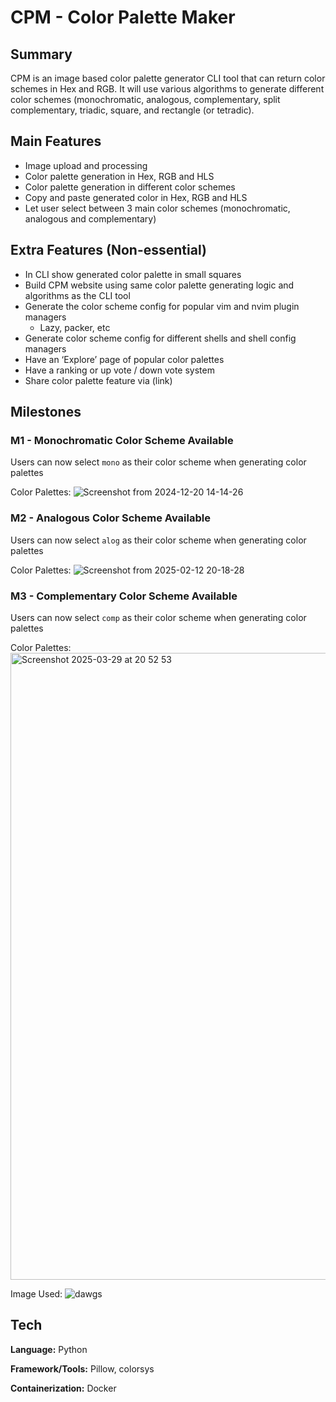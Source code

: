 # CPM - Color Palette Maker

## Summary
CPM is an image based color palette generator CLI tool that can return color schemes in Hex and RGB. It will use various algorithms to generate different color schemes (monochromatic, analogous, complementary, split complementary, triadic, square, and rectangle (or tetradic).

## Main Features
- Image upload and processing
- Color palette generation in Hex, RGB and HLS
- Color palette generation in different color schemes
- Copy and paste generated color in Hex, RGB and HLS
- Let user select between 3 main color schemes (monochromatic, analogous and complementary)

## Extra Features (Non-essential)

- In CLI show generated color palette in small squares
- Build CPM website using same color palette generating logic and algorithms as the CLI tool
- Generate the color scheme config for popular vim and nvim plugin managers
    - Lazy, packer, etc
- Generate color scheme config for different shells and shell config managers
- Have an ‘Explore’ page of popular color palettes
- Have a ranking or up vote / down vote system
- Share color palette feature via (link)


## Milestones
### M1 - Monochromatic Color Scheme Available
Users can now select `mono` as their color scheme when generating color palettes

Color Palettes:
![Screenshot from 2024-12-20 14-14-26](https://github.com/user-attachments/assets/3b2b0eb4-6230-4bd3-bbe0-3172b6ce9026)

### M2 - Analogous Color Scheme Available
Users can now select `alog` as their color scheme when generating color palettes

Color Palettes:
![Screenshot from 2025-02-12 20-18-28](https://github.com/user-attachments/assets/2d9c6840-480f-481a-9d5f-b2f24e237d47)

### M3 - Complementary Color Scheme Available
Users can now select `comp` as their color scheme when generating color palettes

Color Palettes:
<img width="1003" alt="Screenshot 2025-03-29 at 20 52 53" src="https://github.com/user-attachments/assets/601a5aa8-c2e8-4761-b1e1-578401528833" />


Image Used:
![dawgs](https://github.com/user-attachments/assets/fd59fad1-ae76-4e27-bb4c-a8507e203a2f)

## Tech

**Language:** Python

**Framework/Tools:** Pillow, colorsys

**Containerization:** Docker
